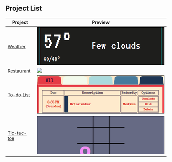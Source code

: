 ## Project List

| Project | Preview  |
| --- | --- |
| [Weather](https://github.com/TYLPHE/weather) | [![](https://github.com/TYLPHE/TYLPHE/blob/main/readmeAssets/preview-weather.gif)](https://github.com/TYLPHE/weather) |
| [Restaurant](https://github.com/TYLPHE/restaurant) | [![](https://github.com/TYLPHE/TYLPHE/blob/main/readmeAssets/preview-restaurant.gif)](https://github.com/TYLPHE/restaurant) |
| [To-do List](https://github.com/TYLPHE/to-do-list) | [![](https://github.com/TYLPHE/TYLPHE/blob/main/readmeAssets/preview-to-do-list.gif)](https://github.com/TYLPHE/to-do-list) |
| [Tic-tac-toe](https://github.com/TYLPHE/tic-tac-toe) | [![](https://github.com/TYLPHE/TYLPHE/blob/main/readmeAssets/preview-tic-tac-toe.gif)](https://github.com/TYLPHE/tic-tac-toe) |
